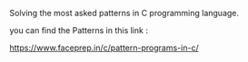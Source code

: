 Solving the most asked patterns in C programming language.

you can find the Patterns in this link  : 

https://www.faceprep.in/c/pattern-programs-in-c/
